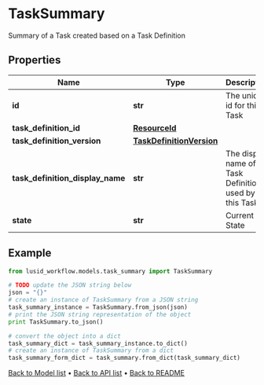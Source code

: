 # TaskSummary

Summary of a Task created based on a Task Definition

## Properties
Name | Type | Description | Notes
------------ | ------------- | ------------- | -------------
**id** | **str** | The unique id for this Task | 
**task_definition_id** | [**ResourceId**](ResourceId.md) |  | 
**task_definition_version** | [**TaskDefinitionVersion**](TaskDefinitionVersion.md) |  | 
**task_definition_display_name** | **str** | The display name of the Task Definition used by this Task | 
**state** | **str** | Current State | 

## Example

```python
from lusid_workflow.models.task_summary import TaskSummary

# TODO update the JSON string below
json = "{}"
# create an instance of TaskSummary from a JSON string
task_summary_instance = TaskSummary.from_json(json)
# print the JSON string representation of the object
print TaskSummary.to_json()

# convert the object into a dict
task_summary_dict = task_summary_instance.to_dict()
# create an instance of TaskSummary from a dict
task_summary_form_dict = task_summary.from_dict(task_summary_dict)
```
[Back to Model list](../README.md#documentation-for-models) &#8226; [Back to API list](../README.md#documentation-for-api-endpoints) &#8226; [Back to README](../README.md)


